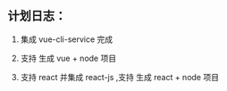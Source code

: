 ## 计划日志：

1. 集成 vue-cli-service 完成

2. 支持 生成 vue + node 项目

3. 支持 react 并集成 react-js ,支持 生成 react + node 项目
